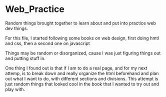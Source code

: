 # Web_Practice
Random things brought together to learn about and put into practice web dev things.

For this file, I started following some books on web design, first doing hmtl and css, then a second one on javascript

Things may be random or disorganized, cause I was just figuring things out and putting stuff in.

One thing I found out is that if I am to do a real page, and for my next attemp, is to break down and really organize the html beforehand and plan out what I want to do, with different sections and divisions.
This attempt is just random things that looked cool in the book that I wanted to try out and play with.
